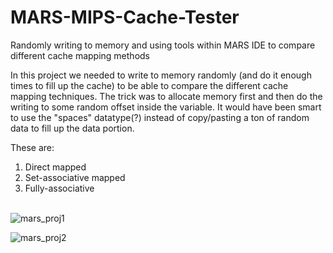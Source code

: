 # MARS-MIPS-Cache-Tester
Randomly writing to memory and using tools within MARS IDE to compare different cache mapping methods

In this project we needed to write to memory randomly (and do it enough times to fill up the cache) to be able to compare the different cache mapping techniques.  The trick was to allocate memory first and then do the writing to some random offset inside the variable.  It would have been smart to use the "spaces" datatype(?) instead of copy/pasting a ton of random data to fill up the data portion.  

These are: <br />
1) Direct mapped <br />
2) Set-associative mapped <br />
3) Fully-associative <br /> <br />

![mars_proj1](https://s18.postimg.org/s6pk62aqh/mars_proj1.png) <br />

![mars_proj2](https://s14.postimg.org/4zctuqtjh/mars_proj2.png)
